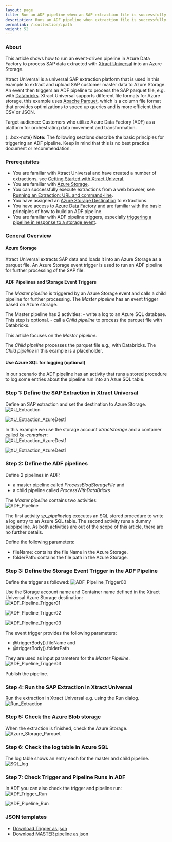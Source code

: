 ```yaml
---
layout: page
title: Run an ADF pipeline when an SAP extraction file is successfully uploaded to Azure storage
description: Runs an ADF pipeline when extraction file is successfully uploaded to Azure storage
permalink: /:collection/:path
weight: 52
---
```



### About

This article shows how to run an event-driven pipeline in Azure Data Factory to process SAP data extracted with [Xtract Universal](https://theobald-software.com/en/xtract-universal/) into an Azure Storage. <br>

Xtract Universal is a universal SAP extraction platform that is used in this example to extract and upload SAP customer master data to Azure Storage. <br> 
An event then triggers an ADF pipeline to process the SAP parquet file, e.g. with [Databricks](https://docs.microsoft.com/en-us/azure/databricks/scenarios/what-is-azure-databricks).
Xtract Universal supports different file formats for Azure storage, this example uses [Apache Parquet](https://docs.microsoft.com/en-us/azure/databricks/data/data-sources/read-parquet), which is a column file format that provides optimizations to speed up queries and is more efficient than CSV or JSON.

Target audience: Customers who utilize Azure Data Factory (ADF) as a platform for orchestrating data movement and transformation. <br>

{: .box-note}
**Note:** The following sections describe the basic principles for triggering an ADF pipeline.
Keep in mind that this is no best practice document or recommendation.

### Prerequisites

- You are familiar with Xtract Universal and have created a number of extractions, see [Getting Started with Xtract Univeral](https://help.theobald-software.com/en/xtract-universal/getting-started).
- You are familiar with [Azure Storage](https://docs.microsoft.com/en-us/azure/storage/common/storage-introduction).
- You can successfully execute extractions from a web browser, see [Running an Extraction: URL and command-line](https://help.theobald-software.com/en/xtract-universal/getting-started/run-an-extraction#url-and-command-line-3).
- You have assigned an [Azure Storage Destination](https://help.theobald-software.com/en/xtract-universal/destinations/azure-storage) to extractions.<br> 
- You have access to [Azure Data Factory](https://docs.microsoft.com/en-us/azure/data-factory/) and are familiar with the basic principles of how to build an ADF pipeline.
- You are familiar with ADF pipeline triggers, especially [triggering a pipeline in response to a storage event](https://docs.microsoft.com/en-us/azure/data-factory/how-to-create-event-trigger?tabs=data-factory). 


### General Overview

#### Azure Storage 
Xtract Universal extracts SAP data and loads it into an Azure Storage as a parquet file. An Azure Storage event trigger is used to run an ADF pipeline for further processing of the SAP file. 

#### ADF Pipelines and Storage Event Triggers
The *Master pipeline* is triggered by an Azure Storage event and calls a child pipeline for further processing. The *Master pipeline* has an event trigger based on Azure storage. 

The Master pipeline has 2 activities:
	- write a log to an Azure SQL database. This step is optional.
	- call a *Child pipeline* to process the parquet file with Databricks.

This article focuses on the *Master pipeline*. 

The *Child pipeline* processes the parquet file e.g., with Databricks. The *Child pipeline* in this example is a placeholder. 

#### Use Azure SQL for logging (optional)
In our scenario the ADF pipeline has an activity that runs a stored procedure to log some entries about the pipeline run into an Azue SQL table. 

### Step 1: Define the SAP Extraction in Xtract Universal

Define an SAP extraction and set the destination to Azure Storage.<br>
![XU_Extraction](/img/contents/xu/xu-adf-storage-trigger/xu-extraction-azure-destination.png)

![XU_Extraction_AzureDest1](/img/contents/xu/xu-adf-storage-trigger/xu-exraction-destination.png)

In this example we use the storage account *xtractstorage* and a container called *ke-container*:<br>
![XU_Extraction_AzureDest1](/img/contents/xu/xu-adf-storage-trigger/xu-azure-destination-01.png)

![XU_Extraction_AzureDest1](/img/contents/xu/xu-adf-storage-trigger/xu-azure-destination-02.png)

### Step 2: Define the ADF pipelines 

Define 2 pipelines in ADF: 
- a master pipeline called *ProcessBlogStorageFile* and 
- a child pipeline called *ProcessWithDataBricks* 

The *Master pipeline* contains two activities:<br>
![ADF_Pipeline](/img/contents/xu/xu-adf-storage-trigger/adf-pipeline-overview.png)

The first activity *sp_pipelinelog* executes an SQL stored procedure to write a log entry to an Azure SQL table. The second activity runs a dummy subpipeline. As both activities are out of the scope of this article, there are no further details. 

Define the following parameters: 
- fileName: contains the file Name in the Azure Storage.
- folderPath: contains the file path in the Azure Storage. 

### Step 3: Define the Storage Event Trigger in the ADF Pipeline

Define the trigger as followed: 
![ADF_Pipeline_Trigger00](/img/contents/xu/xu-adf-storage-trigger/adf-pipeline-trigger-edit.png)

Use the Storage account name and Container name defined in the Xtract Universal Azure Storage destination:<br> 
![ADF_Pipeline_Trigger01](/img/contents/xu/xu-adf-storage-trigger/xu-pipeline-trigger-01.png)


![ADF_Pipeline_Trigger02](/img/contents/xu/xu-adf-storage-trigger/xu-pipeline-trigger-02.png)

![ADF_Pipeline_Trigger03](/img/contents/xu/xu-adf-storage-trigger/xu-pipeline-trigger-03.png)

The event trigger provides the following parameters:
- @triggerBody().fileName and 
- @triggerBody().folderPath 

They are used as input parameters for the *Master Pipeline*.<br>
![ADF_Pipeline_Trigger03](/img/contents/xu/xu-adf-storage-trigger/xu-pipeline-trigger-04.png)

Publish the pipeline.

### Step 4: Run the SAP Extraction in Xtract Universal

Run the extraction in Xtract Universal e.g. using the Run dialog.<br>
![Run_Extraction](/img/contents/xu/xu-adf-storage-trigger/xu-extraction-successful.png) 

### Step 5: Check the Azure Blob storage 
When the extraction is finished, check the Azure Storage.<br> 
![Azure_Storage_Parquet](/img/contents/xu/xu-adf-storage-trigger/azure-storage-parquet-file.png ) 


### Step 6: Check the log table in Azure SQL 
The log table shows an entry each for the master and child pipeline.<br>
![SQL_log](/img/contents/xu/xu-adf-storage-trigger/sql-run-log.png) 


### Step 7: Check Trigger and Pipeline Runs in ADF 
In ADF you can also check the trigger and pipeline run: <br>
![ADF_Trigger_Run](/img/contents/xu/xu-adf-storage-trigger/adf-trigger-run.png) 

![ADF_Pipeline_Run](/img/contents/xu/xu-adf-storage-trigger/adf-pipeline-run.png) 


### JSON templates

- <a href="/files/xu/BlobEventsTrigger01.json">Download Trigger  as json</a> <br>
- <a href="/files/xu/ProcessBlobStorageFile.json">Download MASTER pipeline as json</a>

